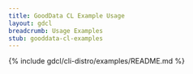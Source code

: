 ```yaml
---
title: GoodData CL Example Usage
layout: gdcl
breadcrumb: Usage Examples
stub: gooddata-cl-examples
---
```


{% include gdcl/cli-distro/examples/README.md %}